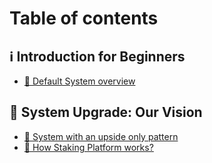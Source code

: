 # Table of contents

## ℹ️ Introduction  for Beginners

* [🔎 Default System overview](README.md)

## 👀 System Upgrade: Our Vision&#x20;

* [🚀 System with an upside only pattern](system-upgrade-our-vision/system-with-an-upside-only-pattern.md)
* [🧐 How Staking Platform works?](system-upgrade-our-vision/how-staking-platform-works.md)

